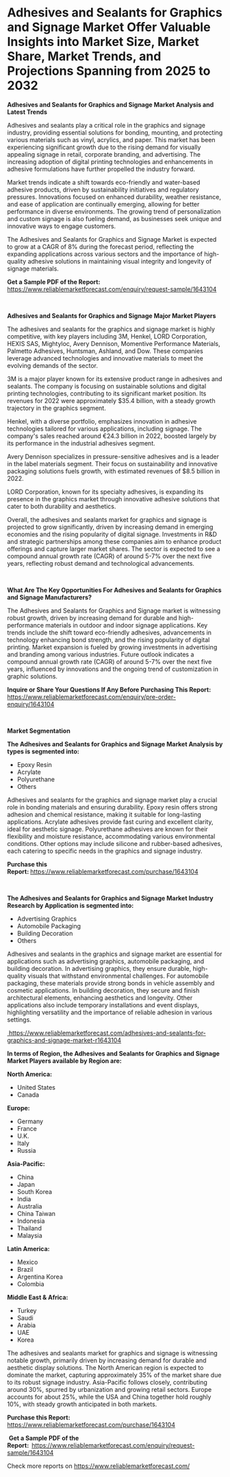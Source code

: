 <p><h1>Adhesives and Sealants for Graphics and Signage Market Offer Valuable Insights into Market Size, Market Share, Market Trends, and Projections Spanning from 2025 to 2032</h1></p><p><strong>Adhesives and Sealants for Graphics and Signage Market Analysis and Latest Trends</strong></p>
<p><p>Adhesives and sealants play a critical role in the graphics and signage industry, providing essential solutions for bonding, mounting, and protecting various materials such as vinyl, acrylics, and paper. This market has been experiencing significant growth due to the rising demand for visually appealing signage in retail, corporate branding, and advertising. The increasing adoption of digital printing technologies and enhancements in adhesive formulations have further propelled the industry forward.</p><p>Market trends indicate a shift towards eco-friendly and water-based adhesive products, driven by sustainability initiatives and regulatory pressures. Innovations focused on enhanced durability, weather resistance, and ease of application are continually emerging, allowing for better performance in diverse environments. The growing trend of personalization and custom signage is also fueling demand, as businesses seek unique and innovative ways to engage customers. </p><p>The Adhesives and Sealants for Graphics and Signage Market is expected to grow at a CAGR of 8% during the forecast period, reflecting the expanding applications across various sectors and the importance of high-quality adhesive solutions in maintaining visual integrity and longevity of signage materials.</p></p>
<p><strong>Get a Sample PDF of the Report:&nbsp;</strong> <a href="https://www.reliablemarketforecast.com/enquiry/request-sample/1643104?utm_campaign=1110&utm_medium=2&utm_source=Github&utm_content=ia&utm_term=12012025&utm_id=adhesives-and-sealants-for-graphics-and-signage">https://www.reliablemarketforecast.com/enquiry/request-sample/1643104</a></p>
<p>&nbsp;</p>
<p><strong>Adhesives and Sealants for Graphics and Signage Major Market Players</strong></p>
<p><p>The adhesives and sealants for the graphics and signage market is highly competitive, with key players including 3M, Henkel, LORD Corporation, HEXIS SAS, Mightyloc, Avery Dennison, Momentive Performance Materials, Palmetto Adhesives, Huntsman, Ashland, and Dow. These companies leverage advanced technologies and innovative materials to meet the evolving demands of the sector.</p><p>3M is a major player known for its extensive product range in adhesives and sealants. The company is focusing on sustainable solutions and digital printing technologies, contributing to its significant market position. Its revenues for 2022 were approximately $35.4 billion, with a steady growth trajectory in the graphics segment.</p><p>Henkel, with a diverse portfolio, emphasizes innovation in adhesive technologies tailored for various applications, including signage. The company's sales reached around €24.3 billion in 2022, boosted largely by its performance in the industrial adhesives segment.</p><p>Avery Dennison specializes in pressure-sensitive adhesives and is a leader in the label materials segment. Their focus on sustainability and innovative packaging solutions fuels growth, with estimated revenues of $8.5 billion in 2022.</p><p>LORD Corporation, known for its specialty adhesives, is expanding its presence in the graphics market through innovative adhesive solutions that cater to both durability and aesthetics.</p><p>Overall, the adhesives and sealants market for graphics and signage is projected to grow significantly, driven by increasing demand in emerging economies and the rising popularity of digital signage. Investments in R&D and strategic partnerships among these companies aim to enhance product offerings and capture larger market shares. The sector is expected to see a compound annual growth rate (CAGR) of around 5-7% over the next five years, reflecting robust demand and technological advancements.</p></p>
<p>&nbsp;</p>
<p><strong>What Are The Key Opportunities For Adhesives and Sealants for Graphics and Signage Manufacturers?</strong></p>
<p><p>The Adhesives and Sealants for Graphics and Signage market is witnessing robust growth, driven by increasing demand for durable and high-performance materials in outdoor and indoor signage applications. Key trends include the shift toward eco-friendly adhesives, advancements in technology enhancing bond strength, and the rising popularity of digital printing. Market expansion is fueled by growing investments in advertising and branding among various industries. Future outlook indicates a compound annual growth rate (CAGR) of around 5-7% over the next five years, influenced by innovations and the ongoing trend of customization in graphic solutions.</p></p>
<p><strong>Inquire or Share Your Questions If Any Before Purchasing This Report:</strong> <a href="https://www.reliablemarketforecast.com/enquiry/pre-order-enquiry/1643104?utm_campaign=1110&utm_medium=2&utm_source=Github&utm_content=ia&utm_term=12012025&utm_id=adhesives-and-sealants-for-graphics-and-signage">https://www.reliablemarketforecast.com/enquiry/pre-order-enquiry/1643104</a></p>
<p>&nbsp;</p>
<p><strong>Market Segmentation</strong></p>
<p><strong>The Adhesives and Sealants for Graphics and Signage Market Analysis by types is segmented into:</strong></p>
<p><ul><li>Epoxy Resin</li><li>Acrylate</li><li>Polyurethane</li><li>Others</li></ul></p>
<p><p>Adhesives and sealants for the graphics and signage market play a crucial role in bonding materials and ensuring durability. Epoxy resin offers strong adhesion and chemical resistance, making it suitable for long-lasting applications. Acrylate adhesives provide fast curing and excellent clarity, ideal for aesthetic signage. Polyurethane adhesives are known for their flexibility and moisture resistance, accommodating various environmental conditions. Other options may include silicone and rubber-based adhesives, each catering to specific needs in the graphics and signage industry.</p></p>
<p><strong>Purchase this Report:&nbsp;</strong><a href="https://www.reliablemarketforecast.com/purchase/1643104?utm_campaign=1110&utm_medium=2&utm_source=Github&utm_content=ia&utm_term=12012025&utm_id=adhesives-and-sealants-for-graphics-and-signage">https://www.reliablemarketforecast.com/purchase/1643104</a></p>
<p>&nbsp;</p>
<p><strong>The Adhesives and Sealants for Graphics and Signage Market Industry Research by Application is segmented into:</strong></p>
<p><ul><li>Advertising Graphics</li><li>Automobile Packaging</li><li>Building Decoration</li><li>Others</li></ul></p>
<p><p>Adhesives and sealants in the graphics and signage market are essential for applications such as advertising graphics, automobile packaging, and building decoration. In advertising graphics, they ensure durable, high-quality visuals that withstand environmental challenges. For automobile packaging, these materials provide strong bonds in vehicle assembly and cosmetic applications. In building decoration, they secure and finish architectural elements, enhancing aesthetics and longevity. Other applications also include temporary installations and event displays, highlighting versatility and the importance of reliable adhesion in various settings.</p></p>
<p><a href="https://www.reliablemarketforecast.com/adhesives-and-sealants-for-graphics-and-signage-market-r1643104?utm_campaign=1110&utm_medium=2&utm_source=Github&utm_content=ia&utm_term=12012025&utm_id=adhesives-and-sealants-for-graphics-and-signage">&nbsp;https://www.reliablemarketforecast.com/adhesives-and-sealants-for-graphics-and-signage-market-r1643104</a></p>
<p><strong>In terms of Region, the Adhesives and Sealants for Graphics and Signage Market Players available by Region are:</strong></p>
<p>
    <p> <strong> North America: </strong>
        <ul>
            <li>United States</li>
            <li>Canada</li>
        </ul>
        </p> 
    <p> <strong> Europe: </strong>
        <ul>
            <li>Germany</li>
            <li>France</li>
            <li>U.K.</li>
            <li>Italy</li>
            <li>Russia</li>
        </ul>
        </p> 
    <p> <strong> Asia-Pacific: </strong>
        <ul>
            <li>China</li>
            <li>Japan</li>
            <li>South Korea</li>
            <li>India</li>
            <li>Australia</li>
            <li>China Taiwan</li>
            <li>Indonesia</li>
            <li>Thailand</li>
            <li>Malaysia</li>
        </ul>
        </p> 
    <p> <strong> Latin America: </strong>
        <ul>
            <li>Mexico</li>
            <li>Brazil</li>
            <li>Argentina Korea</li>
            <li>Colombia</li>
        </ul>
        </p> 
    <p> <strong> Middle East & Africa: </strong>
        <ul>
            <li>Turkey</li>
            <li>Saudi</li>
            <li>Arabia</li>
            <li>UAE</li>
            <li>Korea</li>
        </ul>
    </p>
    </p>
<p><p>The adhesives and sealants market for graphics and signage is witnessing notable growth, primarily driven by increasing demand for durable and aesthetic display solutions. The North American region is expected to dominate the market, capturing approximately 35% of the market share due to its robust signage industry. Asia-Pacific follows closely, contributing around 30%, spurred by urbanization and growing retail sectors. Europe accounts for about 25%, while the USA and China together hold roughly 10%, with steady growth anticipated in both markets.</p></p>
<p><strong>Purchase this Report: </strong><a href="https://www.reliablemarketforecast.com/purchase/1643104?utm_campaign=1110&utm_medium=2&utm_source=Github&utm_content=ia&utm_term=12012025&utm_id=adhesives-and-sealants-for-graphics-and-signage">https://www.reliablemarketforecast.com/purchase/1643104</a></p>
<p>&nbsp;<strong>Get a Sample PDF of the Report:&nbsp;&nbsp;</strong><a href="https://www.reliablemarketforecast.com/enquiry/request-sample/1643104?utm_campaign=1110&utm_medium=2&utm_source=Github&utm_content=ia&utm_term=12012025&utm_id=adhesives-and-sealants-for-graphics-and-signage">https://www.reliablemarketforecast.com/enquiry/request-sample/1643104</a></p>
<p><strong></strong></p>
<p>Check more reports on <a href="https://www.reliablemarketforecast.com/?utm_campaign=1110&utm_medium=2&utm_source=Github&utm_content=ia&utm_term=12012025&utm_id=adhesives-and-sealants-for-graphics-and-signage">https://www.reliablemarketforecast.com/</a></p>